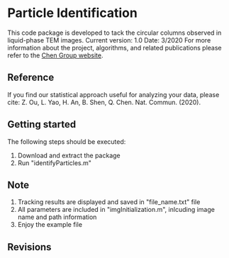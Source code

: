 # Particle Identification
This code package is developed to tack the circular columns observed in liquid-phase TEM images.
Current version: 1.0
Date: 3/2020
For more information about the project, algorithms, and related publications please refer to the [Chen Group website](https://chenlab.matse.illinois.edu/).

Reference
---------------
If you find our statistical approach useful for analyzing your data, please cite: Z. Ou, L. Yao, H. An, B. Shen, Q. Chen. Nat. Commun. (2020).

Getting started
---------------
The following steps should be executed:
1. Download and extract the package
2. Run "identifyParticles.m"

Note
---------------
1. Tracking results are displayed and saved in "file_name.txt" file
2. All parameters are included in "imgInitialization.m", inlcuding image name and path information
3. Enjoy the example file

Revisions
---------------
